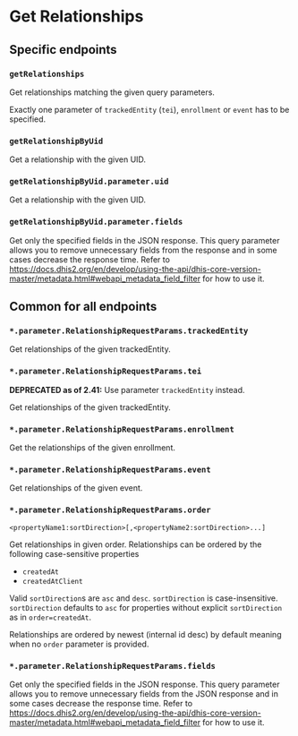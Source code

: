 # Get Relationships

## Specific endpoints

### `getRelationships`

Get relationships matching the given query parameters.

Exactly one parameter of `trackedEntity` (`tei`), `enrollment` or `event` has to be specified.

### `getRelationshipByUid`

Get a relationship with the given UID.

### `getRelationshipByUid.parameter.uid`

Get a relationship with the given UID.

### `getRelationshipByUid.parameter.fields`

Get only the specified fields in the JSON response. This query parameter allows you to remove
unnecessary fields from
the response and in some cases decrease the response time. Refer to
https://docs.dhis2.org/en/develop/using-the-api/dhis-core-version-master/metadata.html#webapi_metadata_field_filter
for how to use it.

## Common for all endpoints

### `*.parameter.RelationshipRequestParams.trackedEntity`

Get relationships of the given trackedEntity.

### `*.parameter.RelationshipRequestParams.tei`

**DEPRECATED as of 2.41:** Use parameter `trackedEntity` instead.

Get relationships of the given trackedEntity.

### `*.parameter.RelationshipRequestParams.enrollment`

Get the relationships of the given enrollment.

### `*.parameter.RelationshipRequestParams.event`

Get relationships of the given event.

### `*.parameter.RelationshipRequestParams.order`

`<propertyName1:sortDirection>[,<propertyName2:sortDirection>...]`

Get relationships in given order. Relationships can be ordered by the following case-sensitive
properties

* `createdAt`
* `createdAtClient`

Valid `sortDirection`s are `asc` and `desc`. `sortDirection` is case-insensitive. `sortDirection`
defaults to `asc` for properties without explicit `sortDirection` as in `order=createdAt`.

Relationships are ordered by newest (internal id desc) by default meaning when no `order` parameter
is provided.

### `*.parameter.RelationshipRequestParams.fields`

Get only the specified fields in the JSON response. This query parameter allows you to remove
unnecessary fields from
the JSON response and in some cases decrease the response time. Refer to
https://docs.dhis2.org/en/develop/using-the-api/dhis-core-version-master/metadata.html#webapi_metadata_field_filter
for how to use it.

